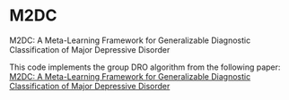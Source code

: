 # M2DC
M2DC: A Meta-Learning Framework for Generalizable Diagnostic Classification of Major Depressive Disorder

This code implements the group DRO algorithm from the following paper:
[M2DC: A Meta-Learning Framework for Generalizable Diagnostic Classification of Major Depressive Disorder](https://ieeexplore.ieee.org/abstract/document/10680596)
